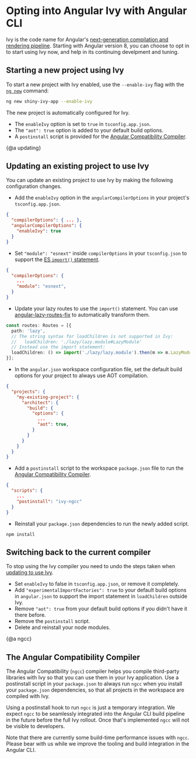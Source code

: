 # Opting into Angular Ivy with Angular CLI

Ivy is the code name for Angular's [next-generation compilation and rendering pipeline](https://blog.angular.io/a-plan-for-version-8-0-and-ivy-b3318dfc19f7). Starting with Angular version 8, you can choose to opt in to start using Ivy now, and help in its continuing develpment and tuning.


## Starting a new project using Ivy

To start a new project with Ivy enabled, use the `--enable-ivy` flag with the [`ng new`](cli/new) command:

```sh
ng new shiny-ivy-app --enable-ivy
```

The new project is automatically configured for Ivy.
- The `enableIvy` option is set to `true` in `tsconfig.app.json`.
- The `"aot": true` option is added to your default build options.
- A `postinstall` script is provided for the [Angular Compatibility Compiler](#ngcc).

{@a updating}
## Updating an existing project to use Ivy

You can update an existing project to use Ivy by making the following configuration changes.

- Add the `enableIvy` option in the `angularCompilerOptions` in your project's `tsconfig.app.json`.
```json
{
  "compilerOptions": { ... },
  "angularCompilerOptions": {
    "enableIvy": true
  }
}
```
- Set `"module": "esnext"` inside `compilerOptions` in your `tsconfig.json` to support the [ES `import()` statement](https://developer.mozilla.org/en-US/docs/Web/JavaScript/Reference/Statements/import).
```json
{
  "compilerOptions": {
    ...
    "module": "esnext",
  }
}
```
- Update your lazy routes to use the `import()` statement. You can use [angular-lazy-routes-fix](https://github.com/phenomnomnominal/angular-lazy-routes-fix) to automatically transform them.
```typescript
const routes: Routes = [{
  path: 'lazy',
  // The string syntax for loadChildren is not supported in Ivy:
  //   loadChildren: './lazy/lazy.module#LazyModule'
  // Instead use the import statement:
  loadChildren: () => import('./lazy/lazy.module').then(m => m.LazyModule)
}];
```
- In the `angular.json` workspace configuration file, set the default build options for your project to always use AOT compilation.
```json
{
  "projects": {
    "my-existing-project": {
      "architect": {
        "build": {
          "options": {
            ...
            "aot": true,
          }
        }
      }
    }
  }
}
```
- Add a `postinstall` script to the workspace `package.json` file to run the [Angular Compatibility Compiler](#ngcc).
```json
{
  "scripts": {
    ...
    "postinstall": "ivy-ngcc"
  }
}
```
- Reinstall your `package.json` dependencies to run the newly added script.

```
npm install
```

## Switching back to the current compiler

To stop using the Ivy compiler you need to undo the steps taken when [updating to use Ivy](#updating).
- Set `enableIvy` to false in `tsconfig.app.json`, or remove it completely.
- Add `"experimentalImportFactories": true` to your default build options in `angular.json` to support the import statement in `loadChildren` outside Ivy.
- Remove `"aot": true` from your default build options if you didn't have it there before.
- Remove the `postinstall` script.
- Delete and reinstall your node modules.


{@a ngcc}
## The Angular Compatibility Compiler

The Angular Compatibility (`ngcc`) compiler helps you compile third-party libraries with Ivy so that you can use them in your Ivy application.
Use a postinstall script in your `package.json` to always run `ngcc` when you install your `package.json` dependencies, so that all projects in the workspace are compiled with Ivy.

<div class="alert is-helpful">

  Using a postinstall hook to run `ngcc` is just a temporary integration.
  We expect `ngcc` to be seamlessly integrated into the Angular CLI build pipeline in the future before the full Ivy rollout.
  Once that's implemented `ngcc` will not be visible to developers.
 
  Note that there are currently some build-time performance issues with `ngcc`. Please bear with us while we improve the tooling and build integration in the Angular CLI.

</div>
